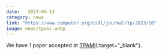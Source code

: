 ```yaml
---
date:   2023-04-13
category: news
link: "https://www.computer.org/csdl/journal/tp/2023/10"
image: news/tpami.webp
---
```



We have 1 paper accepted at [TPAMI](https://www.computer.org/csdl/journal/tp/2023/10){:target="_blank"}.